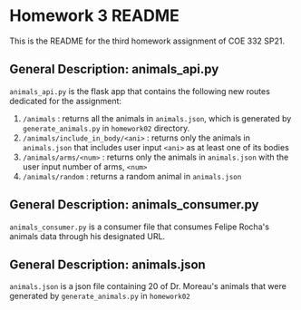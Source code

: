 # Homework 3 README

This is the README for the third homework assignment of COE 332 SP21. 

## General Description: animals_api.py

`animals_api.py` is the flask app that contains the following new routes dedicated for the assignment:

1. `/animals` : returns all the animals in `animals.json`, which is generated by `generate_animals.py` in `homework02` directory.
2. `/animals/include_in_body/<ani>` : returns only the animals in `animals.json` that includes user input `<ani>` as at least one of its bodies
3. `/animals/arms/<num>` : returns only the animals in `animals.json` with the user input number of arms, `<num>`
4. `/animals/random` : returns a random animal in `animals.json`
 
## General Description: animals_consumer.py

`animals_consumer.py` is a consumer file that consumes Felipe Rocha's animals data through his designated URL.

## General Description: animals.json

`animals.json` is a json file containing 20 of Dr. Moreau's animals that were generated by `generate_animals.py` in `homework02`
